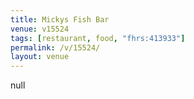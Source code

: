 ```yaml
---
title: Mickys Fish Bar
venue: v15524
tags: [restaurant, food, "fhrs:413933"]
permalink: /v/15524/
layout: venue
---
```

null
